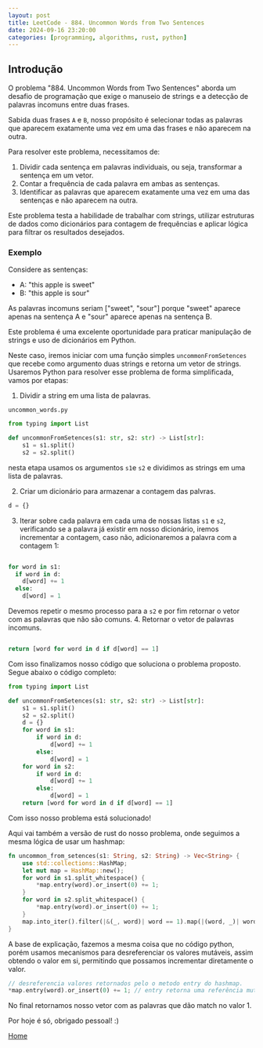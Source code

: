 ```yaml
---
layout: post
title: LeetCode - 884. Uncommon Words from Two Sentences
date: 2024-09-16 23:20:00
categories: [programming, algorithms, rust, python]
---
```




## Introdução

O problema "884. Uncommon Words from Two Sentences" aborda um desafio de programação que exige o manuseio de strings e a detecçăo de palavras incomuns entre duas frases.

Sabida duas frases `A` e `B`, nosso propósito é selecionar todas as palavras que aparecem exatamente uma vez em uma das frases e não aparecem na outra. 

Para resolver este problema, necessitamos de:
1. Dividir cada sentença em palavras individuais, ou seja, transformar a sentença em um vetor.
2. Contar a frequência de cada palavra em ambas as sentenças.
3. Identificar as palavras que aparecem exatamente uma vez em uma das sentenças e não aparecem na outra.

Este problema testa a habilidade de trabalhar com strings, utilizar estruturas de dados como dicionários para contagem de frequências e aplicar lógica para filtrar os resultados desejados.

### Exemplo

Considere as sentenças:
- A: "this apple is sweet"
- B: "this apple is sour"

As palavras incomuns seriam ["sweet", "sour"] porque "sweet" aparece apenas na sentença A e "sour" aparece apenas na sentença B.

Este problema é uma excelente oportunidade para praticar manipulação de strings e uso de dicionários em Python.


Neste caso, iremos iniciar com uma função simples `uncommonFromSetences` que recebe como argumento duas strings e retorna um vetor de strings.
Usaremos Python para resolver esse problema de forma simplificada, vamos por etapas:

1. Dividir a string em uma lista de palavras.

`uncommon_words.py`
```py
from typing import List

def uncommonFromSetences(s1: str, s2: str) -> List[str]:
    s1 = s1.split()
    s2 = s2.split()
```
nesta etapa usamos os argumentos `s1`e `s2` e dividimos as strings em uma lista de palavras.

2. Criar um dicionário para armazenar a contagem das palvras.

```py
d = {}
```

3. Iterar sobre cada palavra em cada uma de nossas listas `s1` e `s2`, verificando se a palavra já existir em nosso dicionário, iremos incrementar a contagem, caso não, adicionaremos a palavra com a contagem 1:

```py

for word in s1:
  if word in d:
    d[word] += 1
  else:
    d[word] = 1
```

Devemos repetir o mesmo processo para a `s2` e por fim retornar o vetor com as palavras que não são comuns.
4. Retornar o vetor de palavras incomuns.

```py

return [word for word in d if d[word] == 1]
```

Com isso finalizamos nosso código que soluciona o problema proposto.
Segue abaixo o código completo:

```py
from typing import List

def uncommonFromSetences(s1: str, s2: str) -> List[str]:
    s1 = s1.split()
    s2 = s2.split()
    d = {}
    for word in s1:
        if word in d:
            d[word] += 1
        else:
            d[word] = 1
    for word in s2:
        if word in d:
            d[word] += 1
        else:
            d[word] = 1
    return [word for word in d if d[word] == 1]
```

Com isso nosso problema está solucionado!

Aqui vai também a versão de rust do nosso problema, onde seguimos a mesma lógica de usar um hashmap:

```rs
fn uncommon_from_setences(s1: String, s2: String) -> Vec<String> {
    use std::collections::HashMap;
    let mut map = HashMap::new();
    for word in s1.split_whitespace() {
        *map.entry(word).or_insert(0) += 1;
    }
    for word in s2.split_whitespace() {
        *map.entry(word).or_insert(0) += 1;
    }
    map.into_iter().filter(|&(_, word)| word == 1).map(|(word, _)| word.to_string()).collect()
}
```

A base de explicação, fazemos a mesma coisa que no código python, porém usamos mecanismos para desreferenciar os valores mutáveis, assim obtendo o valor em si, permitindo que possamos incrementar diretamente o valor.

```rs
// desreferencia valores retornados pelo o metodo entry do hashmap.
*map.entry(word).or_insert(0) += 1; // entry retorna uma referência mutável &mut V
```

No final retornamos nosso vetor com as palavras que dão match no valor 1.

Por hoje é só, obrigado pessoal! :)

[Home](/)